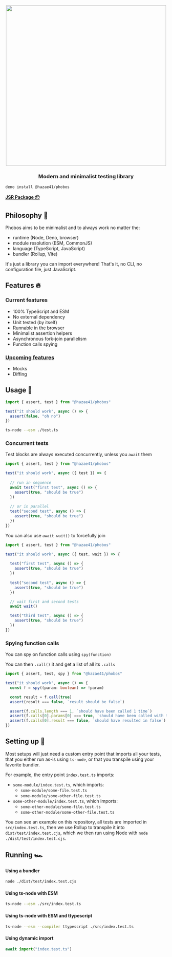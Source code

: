 <div align="center">
<img width="500" src="https://user-images.githubusercontent.com/4405263/208164108-5be58f53-a29b-46b3-be90-3886f4afc32d.png" />
</div>
<h3 align="center">
Modern and minimalist testing library
</h3>

```bash
deno install @hazae41/phobos
```

[**JSR Package 📦**](https://www.npmjs.com/package/@hazae41/phobos)

## Philosophy 🧠

Phobos aims to be minimalist and to always work no matter the:
- runtime (Node, Deno, browser)
- module resolution (ESM, CommonJS)
- language (TypeScript, JavaScript)
- bundler (Rollup, Vite)

It's just a library you can import everywhere! That's it, no CLI, no configuration file, just JavaScript.

## Features 🔥

### Current features

- 100% TypeScript and ESM
- No external dependency
- Unit tested (by itself)
- Runnable in the browser
- Minimalist assertion helpers
- Asynchronous fork-join parallelism
- Function calls spying

### [Upcoming features](https://github.com/sponsors/hazae41)
- Mocks
- Diffing

## Usage 🚀

```typescript
import { assert, test } from "@hazae41/phobos"

test("it should work", async () => {
  assert(false, "oh no")
})
```

```bash
ts-node --esm ./test.ts
```

### Concurrent tests

Test blocks are always executed concurrently, unless you `await` them

```typescript
import { assert, test } from "@hazae41/phobos"

test("it should work", async ({ test }) => {
  
  // run in sequence
  await test("first test", async () => {
    assert(true, "should be true")
  })
  
  // or in parallel
  test("second test", async () => {
    assert(true, "should be true")
  })
})
```

You can also use `await wait()` to forcefully join

```typescript
import { assert, test } from "@hazae41/phobos"

test("it should work", async ({ test, wait }) => {
  
  test("first test", async () => {
    assert(true, "should be true")
  })
  
  test("second test", async () => {
    assert(true, "should be true")
  })

  // wait first and second tests
  await wait()

  test("third test", async () => {
    assert(true, "should be true")
  })
})
```

### Spying function calls

You can spy on function calls using `spy(function)`

You can then `.call()` it and get a list of all its `.calls`

```typescript
import { assert, test, spy } from "@hazae41/phobos"

test("it should work", async () => {
  const f = spy((param: boolean) => !param)

  const result = f.call(true)
  assert(result === false, `result should be false`)

  assert(f.calls.length === 1, `should have been called 1 time`)
  assert(f.calls[0].params[0] === true, `should have been called with true`)
  assert(f.calls[0].result === false, `should have resulted in false`)
})
```

## Setting up 🔧

Most setups will just need a custom entry point that imports all your tests, that you either run as-is using `ts-node`, or that you transpile using your favorite bundler.

For example, the entry point `index.test.ts` imports:
  - `some-module/index.test.ts`, which imports:
    - `some-module/some-file.test.ts`
    - `some-module/some-other-file.test.ts`
  - `some-other-module/index.test.ts`, which imports:
    - `some-other-module/some-file.test.ts`
    - `some-other-module/some-other-file.test.ts`

You can see an example on this repository, all tests are imported in `src/index.test.ts`, then we use Rollup to transpile it into `dist/test/index.test.cjs`, which we then run using Node with `node ./dist/test/index.test.cjs`.

## Running 🏎️

#### Using a bundler

```bash
node ./dist/test/index.test.cjs
```

#### Using ts-node with ESM

```bash
ts-node --esm ./src/index.test.ts
```

#### Using ts-node with ESM and ttypescript

```bash
ts-node --esm --compiler ttypescript ./src/index.test.ts
```

#### Using dynamic import

```typescript
await import("index.test.ts")
```
